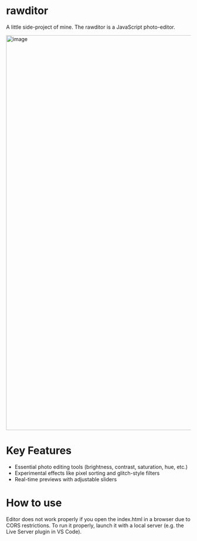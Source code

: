 # rawditor
A little side-project of mine. The rawditor is a JavaScript photo-editor.  

<img width="1907" height="1079" alt="image" src="https://github.com/user-attachments/assets/699791fb-17b4-4736-8390-ec0b234b7578" />

# Key Features
- Essential photo editing tools (brightness, contrast, saturation, hue, etc.)
- Experimental effects like pixel sorting and glitch-style filters
- Real-time previews with adjustable sliders

# How to use
Editor does not work properly if you open the index.html in a browser due to CORS restrictions. To run it properly, launch it with a local server (e.g. the Live Server plugin in VS Code).
